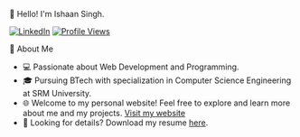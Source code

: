   👋 Hello! I'm Ishaan Singh.

[![LinkedIn](https://img.shields.io/badge/LinkedIn-0077B5?style=for-the-badge&logo=linkedin&logoColor=white)](https://www.linkedin.com/in/ishaansingh757/) [![Profile Views](https://img.shields.io/badge/Profile%20Views-3,833-brightgreen)](https://github.com/ishaansingh757)

 👋 About Me
- 💻 Passionate about Web Development and Programming.
- 🎓 Pursuing BTech with specialization in Computer Science Engineering at SRM University.
- 🌐 Welcome to my personal website! Feel free to explore and learn more about me and my projects. [Visit my website](#)
- 📄 Looking for details? Download my resume [here](#).




